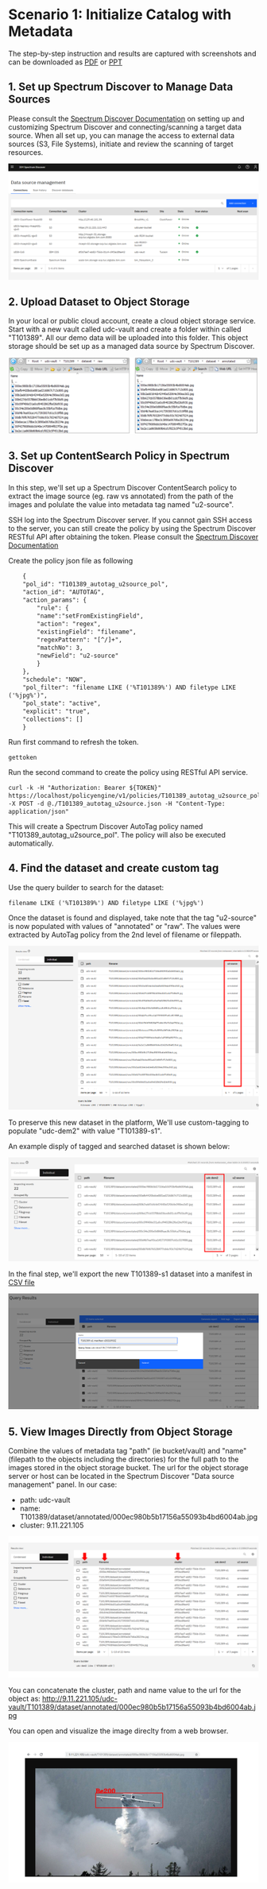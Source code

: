 # Scenario 1: Initialize Catalog with Metadata




The step-by-step instruction and results are captured with screenshots and can be downloaded as [PDF](recording/T101389-s1-v20210921.pdf) or [PPT](recording/T101389-s1-v20210921.pptx)



## 1. Set up Spectrum Discover to Manage Data Sources
Please consult the [Spectrum Discover Documentation](https://www.ibm.com/docs/en/spectrum-discover) on setting up and customizing Spectrum Discover and connecting/scanning a target data source. When all set up, you can manage the access to external data sources (S3, File Systems), initiate and review the scanning of target resources. 

<img src=rm/T101389-s1-sd-data-source-management.png>


## 2. Upload Dataset to Object Storage

In your local or public cloud account, create a cloud object storage service. Start with a new vault called udc-vault and create a folder within called "T101389". All our demo data will be uploaded into this folder. This object storage should be set up as a managed data source by Spectrum Discover. 

<img src=rm/T101389-s1-upload-data.png>


## 3. Set up ContentSearch Policy in Spectrum Discover

In this step, we'll set up a Spectrum Discover ContentSearch policy to extract the image source (eg. raw vs annotated) from the path of the images and polulate the value into metadata tag named "u2-source".


SSH log into the Spectrum Discover server. If you cannot gain SSH access to the server, you can still create the policy by using the Spectrum Discover RESTful API after obtaining the token. Please consult the [Spectrum Discover Documentation](https://www.ibm.com/docs/en/spectrum-discover)


Create the policy json file as following

        {
        "pol_id": "T101389_autotag_u2source_pol",
        "action_id": "AUTOTAG",
        "action_params": {
            "rule": {
            "name":"setFromExistingField",
            "action": "regex",
            "existingField": "filename",
            "regexPattern": "[^/]+",
            "matchNo": 3,
            "newField": "u2-source"
            }
        },
        "schedule": "NOW",
        "pol_filter": "filename LIKE ('%T101389%') AND filetype LIKE ('%jpg%')",
        "pol_state": "active",
        "explicit": "true",
        "collections": []
        }



Run first command to refresh the token.

   
    gettoken


Run the second command to create the policy using RESTful API service.

    
    curl -k -H "Authorization: Bearer ${TOKEN}" https://localhost/policyengine/v1/policies/T101389_autotag_u2source_pol -X POST -d @./T101389_autotag_u2source.json -H "Content-Type: application/json"
    


This will create a Spectrum Discover AutoTag policy named "T101389_autotag_u2source_pol". The policy will also be executed automatically. 


## 4. Find the dataset and create custom tag

Use the query builder to search for the dataset: 

    filename LIKE ('%T101389%') AND filetype LIKE ('%jpg%') 


Once the dataset is found and displayed, take note that the tag "u2-source" is now populated with values of "annotated" or "raw". The values were extracted by AutoTag policy from the 2nd level of filename or fileppath. 

<img src=rm/T101389-s1-autotagdataset.png>


To preserve this new dataset in the platform, We'll use custom-tagging to populate "udc-dem2" with value "T101389-s1".

An example disply of tagged and searched dataset is shown below: 

<img src=rm/T101389-s1-customtagnewdataset.png>


In the final step, we'll export the new T101389-s1 dataset into a manifest in [CSV file](recording/T101389-s1-manifest-v20210921.csv)

<img src=rm/T101389-s1-exporttomanifest.png>


## 5. View Images Directly from Object Storage

Combine the values of metadata tag "path" (ie bucket/vault) and "name" (filepath to the objects including the directories) for the full path to the images stored in the object storage bucket. The url for the object storage server or host can be located in the Spectrum Discover "Data source management" panel. In our case:

- path: udc-vault
- name: T101389/dataset/annotated/000ec980b5b17156a55093b4bd6004ab.jpg
- cluster: 9.11.221.105

<img src=rm/T101389-s1-find-fullpath-to-object.png>


You can concatenate the cluster, path and name value to the url for the object as: http://9.11.221.105/udc-vault/T101389/dataset/annotated/000ec980b5b17156a55093b4bd6004ab.jpg


You can open and visualize the image direclty from a web browser. 

<img src=rm/T101389-s1-direct-access-to-file.png>


